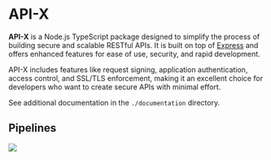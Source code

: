 # API-X

**API-X** is a Node.js TypeScript package designed to simplify the process of building secure and scalable RESTful APIs. It is built on top of [Express](https://expressjs.com/) and offers enhanced features for ease of use, security, and rapid development.

API-X includes features like request signing, application authentication, access control, and SSL/TLS enforcement, making it an excellent choice for developers who want to create secure APIs with minimal effort.

See additional documentation in the `./documentation` directory.

## Pipelines
<a href="#">
<img src="https://pipelines.evoluti.us/app/rest/builds/buildType:(id:ApiXNodeJS_Build)/statusIcon"/>
</a>
